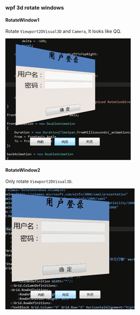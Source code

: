  
### wpf 3d rotate windows

#### RotateWindow1
Rotate `Viewport2DVisual3D` and `Camera`, It looks like QQ.

![](./t.PNG)

#### RotateWindow2

Only rotate `Viewport2DVisual3D`.

![](./p.PNG)
